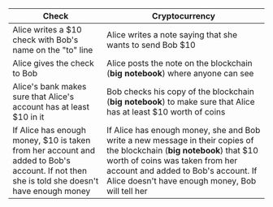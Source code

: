 
| Check | Cryptocurrency |
| --- | --- |
| Alice writes a $10 check with Bob's name on the "to" line | Alice writes a note saying that she wants to send Bob $10 |
| Alice gives the check to Bob | Alice posts the note on the blockchain (**<lookup key="notebook">big notebook</lookup>**) where anyone can see |
| Alice's bank makes sure that Alice's account has at least $10 in it | Bob checks his copy of the blockchain (**<lookup key="notebook">big notebook</lookup>**) to make sure that Alice has at least $10 worth of coins |
| If Alice has enough money, $10 is taken from her account and added to Bob's account.  If not then she is told she doesn't have enough money | If Alice has enough money, she and Bob write a new message in their copies of the blockchain (**<lookup key="notebook">big notebook</lookup>**) that $10 worth of coins was taken from her account and added to Bob's account. If Alice doesn't have enough money, Bob will tell her |
